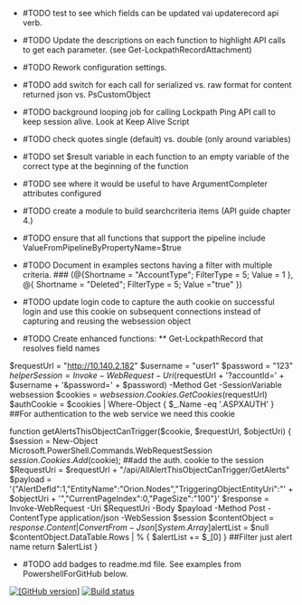 ﻿* #TODO test to see which fields can be updated vai updaterecord api verb.
* #TODO Update the descriptions on each function to highlight API calls to get each parameter. (see Get-LockpathRecordAttachment)
* #TODO Rework configuration settings.
* #TODO add switch for each call for serialized vs. raw format for content returned json vs. PsCustomObject
* #TODO background looping job for calling Lockpath Ping API call to keep session alive. Look at Keep Alive Script
* #TODO check quotes single (default) vs. double (only around variables)
* #TODO set $result variable in each function to an empty variable of the correct type at the beginning of the function
* #TODO see where it would be useful to have ArgumentCompleter attributes configured
* #TODO create a module to build searchcriteria items (API guide chapter 4.)
* #TODO ensure that all functions that support the pipeline include ValueFromPipelineByPropertyName=$true
* #TODO Document in examples sectons having a filter with multiple criteria. ### (@{Shortname = "AccountType";
FilterType = 5; Value = 1 }, @{ Shortname = "Deleted"; FilterType = 5; Value ="true" })

* #TODO update login code to capture the auth cookie on successful login and use this cookie on subsequent
  connections instead of capturing and reusing the websession object

* #TODO Create enhanced functions:
** Get-LockpathRecord that resolves field names



$requestUrl = "http://10.140.2.182"
$username = "user1"
$password = "123"
$helperSession = Invoke-WebRequest -Uri ($requestUrl + '?accountId=' + $username + '&password=' + $password) -Method Get -SessionVariable websession
$cookies = $websession.Cookies.GetCookies($requestUrl)
$authCookie = $cookies | Where-Object { $_.Name -eq '.ASPXAUTH' } ##For authentication to the web service we need this cookie

function getAlertsThisObjectCanTrigger($cookie, $requestUrl, $objectUri)
{
    $session = New-Object Microsoft.PowerShell.Commands.WebRequestSession
    $session.Cookies.Add($cookie); ##add the auth. cookie to the session
    $RequestUri = $requestUrl + "/api/AllAlertThisObjectCanTrigger/GetAlerts"
    $payload = '{"AlertDefId":1,"EntityName":"Orion.Nodes","TriggeringObjectEntityUri":"' + $objectUri + '","CurrentPageIndex":0,"PageSize":"100"}'
    $response = Invoke-WebRequest -Uri $RequestUri -Body $payload -Method Post -ContentType application/json -WebSession $session
    $contentObject = $response.Content | ConvertFrom-Json
    [System.Array]$alertList = $null
    $contentObject.DataTable.Rows | % { $alertList += $_[0] } ##Filter just alert name
    return $alertList
}

* #TODO add badges to readme.md file.  See examples from PowershellForGitHub below.

[![[GitHub version]](https://badge.fury.io/gh/microsoft%2FPowerShellForGitHub.svg)](https://badge.fury.io/gh/microsoft%2FPowerShellForGitHub)
[![Build
status](https://dev.azure.com/ms/PowerShellForGitHub/_apis/build/status/PowerShellForGitHub-CI?branchName=master)](https://dev.azure.com/ms/PowerShellForGitHub/_build/latest?definitionId=109&branchName=master)
